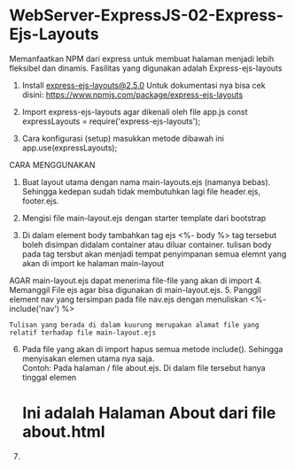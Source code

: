 # WebServer-ExpressJS-02-Express-Ejs-Layouts
Memanfaatkan NPM dari express untuk membuat halaman menjadi lebih fleksibel dan dinamis. Fasilitas yang digunakan adalah Express-ejs-layouts

1. Install express-ejs-layouts@2.5.0
    Untuk dokumentasi nya bisa cek disini:
    https://www.npmjs.com/package/express-ejs-layouts

2. Import express-ejs-layouts agar dikenali oleh file app.js
    const expressLayouts = require('express-ejs-layouts');
3. Cara konfigurasi (setup)
    masukkan metode dibawah ini
    app.use(expressLayouts);

CARA MENGGUNAKAN
1. Buat layout utama dengan nama main-layouts.ejs (namanya bebas). Sehingga kedepan sudah tidak membutuhkan lagi file header.ejs, footer.ejs.

2. Mengisi file main-layout.ejs dengan starter template dari bootstrap
3. Di dalam element body tambahkan tag ejs
    <%- body %>
    tag tersebut boleh disimpan didalam container atau diluar container.
    tulisan body pada tag tersbut akan menjadi tempat penyimpanan semua elemnt yang akan di import ke halaman main-layout

AGAR main-layout.ejs dapat menerima file-file yang akan di import
4. Memanggil File ejs agar bisa digunakan di main-layout.ejs.
5. Panggil element nav yang tersimpan pada file nav.ejs dengan menuliskan
    <%- include('nav') %>

    Tulisan yang berada di dalam kuurung merupakan alamat file yang relatif terhadap file main-layout.ejs
6. Pada file yang akan di import hapus semua metode include(). Sehingga menyisakan elemen utama nya saja.\
    Contoh:
    Pada halaman / file about.ejs. Di dalam file tersebut hanya tinggal elemen
    <h1>Ini adalah Halaman About dari file about.html</h1>
7. 